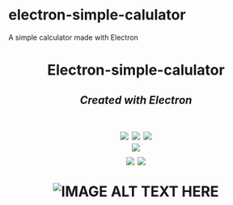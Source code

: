 # electron-simple-calulator
A simple calculator made with Electron

<h1 align="center">Electron-simple-calulator</h1>

<em><h4 align="center">Created with Electron</h4></em>
---
<h1 align="center">
  <img src="https://forthebadge.com/images/badges/uses-html.svg">
   <img src="https://forthebadge.com/images/badges/uses-css.svg">
    <img src="https://forthebadge.com/images/badges/uses-js.svg">
  <br>
   <img src="https://forthebadge.com/images/badges/built-with-love.svg">
  <br>
   <img src="https://forthebadge.com/images/badges/validated-html2.svg">
    <img src="https://forthebadge.com/images/badges/validated-html5.svg">




![IMAGE ALT TEXT HERE](https://i.imgur.com/fm2njZd.png)

